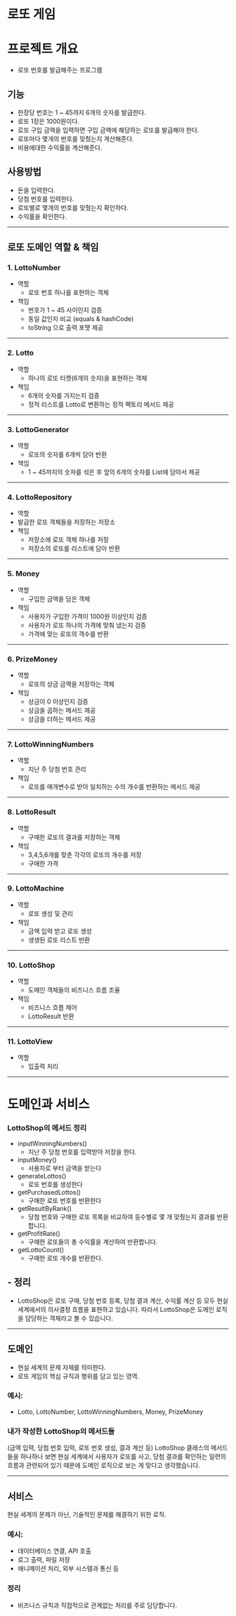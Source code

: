# 로또 게임

# 프로젝트 개요
- 로또 번호를 발급해주는 프로그램

## 기능
- 한장당 번호는 1 ~ 45까지 6개의 숫자를 발급한다.
- 로또 1장은 1000원이다.
- 로또 구입 금액을 입력하면 구입 금액에 해당하는 로또를 발급해야 한다.
- 로또마다 몇개의 번호를 맞췄는지 계산해준다.
- 비용에대한 수익률을 계산해준다.

## 사용방법
- 돈을 입력한다.
- 당첨 번호를 입력한다.
- 로또별로 몇개의 번호를 맞췄는지 확인하다.
- 수익률을 확인한다.

---

## 로또 도메인 역할 & 책임
### 1. LottoNumber
- 역할 
  - 로또 번호 하나를 표현하는 객체 
- 책임
  - 번호가 1 ~ 45 사이인지 검증
  - 동일 값인지 비교 (equals & hashCode)
  - toString 으로 출력 포맷 제공
---
### 2. Lotto 
- 역할
  - 하나의 로또 티켓(6개의 숫자)을 표현하는 객체
- 책임
  - 6개의 숫자를 가지는지 검증
  - 정적 리스트를 Lotto로 변환하는 정적 팩토리 메서드 제공
---
### 3. LottoGenerator
- 역할
  - 로또의 숫자를 6개씩 담아 반환
- 책임
  - 1 ~ 45까지의 숫자를 섞은 후 앞의 6개의 숫자를 List<Integer>에 담아서 제공
---
### 4. LottoRepository
-  역할
  - 발급한 로또 객체들을 저장하는 저장소
- 책임
  - 저장소에 로또 객체 하나를 저장
  - 저장소의 로또를 리스트에 담아 반환
---
### 5. Money
- 역할 
  - 구입한 금액을 담은 객체
- 책임
  - 사용자가 구입한 가격이 1000원 이상인지 검증
  - 사용자가 로또 하나의 가격에 맞춰 냈는지 검증
  - 가격에 맞는 로또의 객수를 반환
---
### 6. PrizeMoney
- 역할
  - 로또의 상금 금액을 저장하는 객체
- 책임
  - 상금이 0 이상인지 검증
  - 상금을 곱하는 메서드 제공
  - 상금을 더하는 메서드 제공
---
### 7. LottoWinningNumbers
- 역할
  - 지난 주 당첨 번호 관리 
- 책임
  - 로또를 매개변수로 받아 일치하는 수의 개수를 반환하는 메서드 제공 
---
### 8. LottoResult
 - 역할
   - 구매한 로또의 결과를 저장하는 객체
 - 책임
   - 3,4,5,6개를 맞춘 각각의 로또의 개수를 저장
   - 구매한 가격
---
### 9. LottoMachine
- 역할
  - 로또 생성 및 관리
- 책임
  - 금액 입력 받고 로또 생성
  - 생생된 로또 리스트 반환
---
### 10. LottoShop
- 역할
  - 도메인 객체들의 비즈니스 흐름 조율
- 책임
  - 비즈니스 흐름 제어
  - LottoResult 반환
---
### 11. LottoView
- 역할
  - 입출력 처리

---
# 도메인과 서비스
### LottoShop의 메서드 정리
- inputWinningNumbers()
  - 지난 주 당첨 번호를 입력받아 저장을 한다.
- inputMoney()
  - 사용자로 부터 금액을 받는다
- generateLottos()
  - 로또 번호를 생성한다
- getPurchasedLottos()
  - 구매한 로또 번호를 반환한다
- getResultByRank()
  - 당첨 번호와 구매한 로또 목록을 비교하여 등수별로 몇 개 맞췄는지 결과를 반환합니다.
- getProfitRate()
  - 구매한 로또들의 총 수익률을 계산하여 반환합니다.
- getLottoCount()
  - 구매한 로또 개수를 반환한다.

## - 정리
- LottoShop은 로또 구매, 당첨 번호 등록, 당첨 결과 계산, 수익률 계산 등
모두 현실 세계에서의 의사결정 흐름을 표현하고 있습니다.
따라서 LottoShop은 도메인 로직을 담당하는 객체라고 볼 수 있습니다.

---
## 도메인 
- 현실 세계의 문제 자체를 의미한다.
- 로또 게임의 핵심 규칙과 행위를 담고 있는 영역.
### 예시:
- Lotto, LottoNumber, LottoWinningNumbers, Money, PrizeMoney

### 내가 작성한 LottoShop의 메서드들
(금액 입력, 당첨 번호 입력, 로또 번호 생성, 결과 계산 등) LottoShop 클래스의 메서드들을 하나하나 보면
현실 세계에서 사용자가 로또를 사고, 당첨 결과를 확인하는 일련의 흐름과 관련되어 있기 때문에 도메인 로직으로 보는 게 맞다고 생각했습니다.

--- 
## 서비스
현실 세계의 문제가 아닌, 기술적인 문제를 해결하기 위한 로직.
### 예시:
- 데이터베이스 연결, API 호출
- 로그 출력, 파일 저장
- 애니메이션 처리, 외부 시스템과 통신 등
### 정리
- 비즈니스 규칙과 직접적으로 관계없는 처리를 주로 담당합니다.